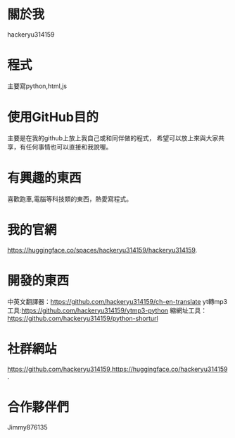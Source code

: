 # 關於我
hackeryu314159
# 程式
主要寫python,html,js
# 使用GitHub目的
主要是在我的github上放上我自己或和同伴做的程式，
希望可以放上來與大家共享，有任何事情也可以直接和我說喔。
# 有興趣的東西
喜歡跑車,電腦等科技類的東西，熱愛寫程式。
# 我的官網
https://huggingface.co/spaces/hackeryu314159/hackeryu314159.
# 開發的東西
中英文翻譯器：https://github.com/hackeryu314159/ch-en-translate
yt轉mp3工具:https://github.com/hackeryu314159/ytmp3-python
縮網址工具：https://github.com/hackeryu314159/python-shorturl
# 社群網站
https://github.com/hackeryu314159,https://huggingface.co/hackeryu314159.
# 合作夥伴們
Jimmy876135	
<!---
hackeryu314159/hackeryu314159 is a ✨ special ✨ repository because its `README.md` (this file) appears on your GitHub profile.
You can click the Preview link to take a look at your changes.
--->
